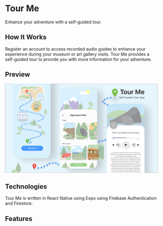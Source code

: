 # Tour Me
Enhance your adventure with a self-guided tour. 

## How It Works 
Register an account to access recorded audio guides to enhance your experience during your museum or art gallery visits. 
Tour Me provides a self-guided tour to provide you with more information for your adventure. 

## Preview 
![Tour Me Screens Banner](https://github.com/vchiuu/tour-me/blob/master/src/assets/images/tour-me-banner.png "Tour Me Banner")

## Technologies
Tour Me is written in React Native using Expo using Firebase Authentication and Firestore. 

## Features